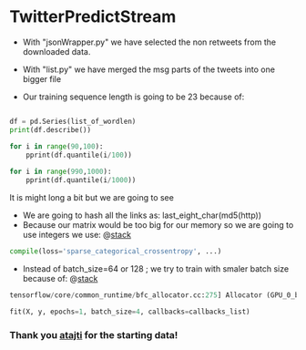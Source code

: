 # TwitterPredictStream

  * With "jsonWrapper.py" we have selected the non retweets from the downloaded data.  
  * With "list.py" we have merged the msg parts of the tweets into one bigger file  

  * Our training sequence length is going to be 23 because of:  
```python

df = pd.Series(list_of_wordlen)  
print(df.describe())

for i in range(90,100):  
	pprint(df.quantile(i/100))  
  
for i in range(990,1000):  
	pprint(df.quantile(i/1000))  
``` 
It is might long a bit but we are going to see  
  * We are going to hash all the links as: last_eight_char(md5(http))  
  * Because our matrix would be too big for our memory so we are going to use integers we use: @[stack](https://stackoverflow.com/questions/46293734/memoryerror-in-keras-utils-np-utils-to-categorical)   
  ```python
compile(loss='sparse_categorical_crossentropy', ...) 
```  
  * Instead of batch_size=64 or 128 ; we try to train with smaler batch size because of: @[stack](https://stackoverflow.com/questions/36927607/how-can-i-solve-ran-out-of-gpu-memory-in-tensorflow)
```python
tensorflow/core/common_runtime/bfc_allocator.cc:275] Allocator (GPU_0_bfc) ran out of memory trying to allocate
```  

```python 
fit(X, y, epochs=1, batch_size=4, callbacks=callbacks_list)
```  

### Thank you [atajti](https://github.com/atajti) for the starting data!
